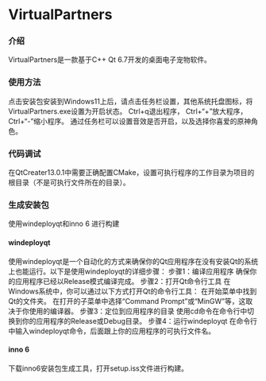 # VirtualPartners

### 介绍
VirtualPartners是一款基于C++ Qt 6.7开发的桌面电子宠物软件。
### 使用方法
点击安装包安装到Windows11上后，请点击任务栏设置，其他系统托盘图标，将VirtualPartners.exe设置为开启状态。
Ctrl+q退出程序，
Ctrl+“+”放大程序，
Ctrl+“-”缩小程序。
通过任务栏可以设置音效是否开启，以及选择你喜爱的原神角色。

### 代码调试
在QtCreater13.0.1中需要正确配置CMake，设置可执行程序的工作目录为项目的根目录（不是可执行文件所在的目录）。

### 生成安装包
使用windeployqt和inno 6 进行构建
#### windeployqt
使用windeployqt是一个自动化的方式来确保你的Qt应用程序在没有安装Qt的系统上也能运行。以下是使用windeployqt的详细步骤：
步骤1：编译应用程序
确保你的应用程序已经以Release模式编译完成。
步骤2：打开Qt命令行工具
在Windows系统中，你可以通过以下方式打开Qt的命令行工具：
在开始菜单中找到Qt的文件夹。
在打开的子菜单中选择“Command Prompt”或“MinGW”等，这取决于你使用的编译器。
步骤3：定位到应用程序的目录
使用cd命令在命令行中切换到你的应用程序的Release或Debug目录。
步骤4：运行windeployqt
在命令行中输入windeployqt命令，后面跟上你的应用程序的可执行文件名。
#### inno 6
下载inno6安装包生成工具，打开setup.iss文件进行构建。
